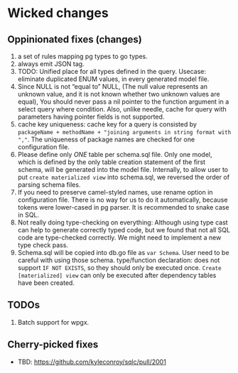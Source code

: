 # Wicked changes
## Oppinionated fixes (changes)
1. a set of rules mapping pg types to go types.
2. always emit JSON tag.
3. TODO: Unified place for all types defined in the query. 
   Usecase: eliminate duplicated ENUM values, in every generated model file.
4. Since NULL is not “equal to” NULL, (The null value represents an unknown
   value, and it is not known whether two unknown values are equal), You should never pass
   a nil pointer to the function argument in a select query where condition.
   Also, unlike needle, cache for query with parameters having pointer fields is not supported.
5. cache key uniqueness: cache key for a query is consisted by
   `packageName + methodName + "joining arguments in string format with ","`.
   The uniqueness of package names are checked for one configuration file.
6. Please define only *ONE* table per schema.sql file.
   Only one model, which is defined by the only table creation statement of the first
   schema, will be generated into the model file. Internally, to allow user to put
   `create materialized view` into schema.sql, we reversed the order of parsing schema files.
7. If you need to preserve camel-styled names, use rename option in configuration file.
   There is no way for us to do it automatically, because tokens were lower-cased in pg parser. 
   It is recommended to snake case in SQL.
8. Not really doing type-checking on everything:
   Although using type cast can help to generate correctly typed code, but we found that not
   all SQL code are type-checked correctly. We might need to implement a new type check pass.
9. Schema.sql will be copied into db.go file as `var Schema`. User need to be careful with using
   those schema. type/function declaration: does not support `IF NOT EXISTS`, so they should only
   be executed once. `Create [materialized] view` can only be executed after dependency tables 
   have been created.

## TODOs
1. Batch support for wpgx.

## Cherry-picked fixes
+ TBD: https://github.com/kyleconroy/sqlc/pull/2001
